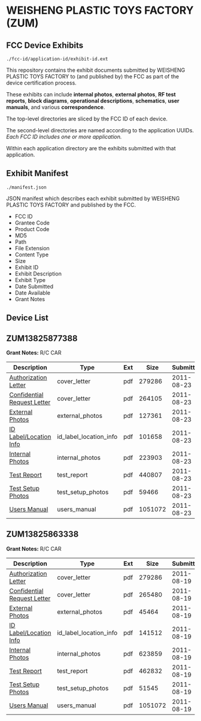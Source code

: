 # WEISHENG PLASTIC TOYS FACTORY (ZUM)
## FCC Device Exhibits

```
./fcc-id/application-id/exhibit-id.ext
```

This repository contains the exhibit documents submitted by WEISHENG PLASTIC TOYS FACTORY to (and published by) the FCC as part of the device certification process.

These exhibits can include **internal photos**, **external photos**, **RF test reports**, **block diagrams**, **operational descriptions**, **schematics**, **user manuals**, and various **correspondence**.

The top-level directories are sliced by the FCC ID of each device.

The second-level directories are named according to the application UUIDs. *Each FCC ID includes one or more application.*

Within each application directory are the exhibits submitted with that application. 

## Exhibit Manifest

```
./manifest.json
```

JSON manifest which describes each exhibit submitted by WEISHENG PLASTIC TOYS FACTORY and published by the FCC.

- FCC ID
- Grantee Code
- Product Code
- MD5
- Path
- File Extension
- Content Type
- Size
- Exhibit ID
- Exhibit Description
- Exhibit Type
- Date Submitted
- Date Available
- Grant Notes

## Device List
## ZUM13825877388
**Grant Notes:** R/C CAR

| Description | Type | Ext | Size | Submitted | Available |
| ----------- | ---- | --- | ---- | --------- | --------- |
| [Authorization Letter](ZUM13825877388/72abeb99d713906636eb4c3d498fdb99/1526427.pdf) | cover_letter | pdf | 279286 | 2011-08-23 | 2011-08-23 |
| [Confidential Request Letter](ZUM13825877388/72abeb99d713906636eb4c3d498fdb99/1527919.pdf) | cover_letter | pdf | 264105 | 2011-08-23 | 2011-08-23 |
| [External Photos](ZUM13825877388/72abeb99d713906636eb4c3d498fdb99/1527921.pdf) | external_photos | pdf | 127361 | 2011-08-23 | 2011-08-23 |
| [ID Label/Location Info](ZUM13825877388/72abeb99d713906636eb4c3d498fdb99/1527922.pdf) | id_label_location_info | pdf | 101658 | 2011-08-23 | 2011-08-23 |
| [Internal Photos](ZUM13825877388/72abeb99d713906636eb4c3d498fdb99/1527923.pdf) | internal_photos | pdf | 223903 | 2011-08-23 | 2011-08-23 |
| [Test Report](ZUM13825877388/72abeb99d713906636eb4c3d498fdb99/1527926.pdf) | test_report | pdf | 440807 | 2011-08-23 | 2011-08-23 |
| [Test Setup Photos](ZUM13825877388/72abeb99d713906636eb4c3d498fdb99/1527927.pdf) | test_setup_photos | pdf | 59466 | 2011-08-23 | 2011-08-23 |
| [Users Manual](ZUM13825877388/72abeb99d713906636eb4c3d498fdb99/1526437.pdf) | users_manual | pdf | 1051072 | 2011-08-23 | 2011-08-23 |
## ZUM13825863338
**Grant Notes:** R/C CAR

| Description | Type | Ext | Size | Submitted | Available |
| ----------- | ---- | --- | ---- | --------- | --------- |
| [Authorization Letter](ZUM13825863338/24925a7ee930dde9b7f7f97e17c50625/1526427.pdf) | cover_letter | pdf | 279286 | 2011-08-19 | 2011-08-19 |
| [Confidential Request Letter](ZUM13825863338/24925a7ee930dde9b7f7f97e17c50625/1526428.pdf) | cover_letter | pdf | 265480 | 2011-08-19 | 2011-08-19 |
| [External Photos](ZUM13825863338/24925a7ee930dde9b7f7f97e17c50625/1526430.pdf) | external_photos | pdf | 45464 | 2011-08-19 | 2011-08-19 |
| [ID Label/Location Info](ZUM13825863338/24925a7ee930dde9b7f7f97e17c50625/1526431.pdf) | id_label_location_info | pdf | 141512 | 2011-08-19 | 2011-08-19 |
| [Internal Photos](ZUM13825863338/24925a7ee930dde9b7f7f97e17c50625/1526432.pdf) | internal_photos | pdf | 623859 | 2011-08-19 | 2011-08-19 |
| [Test Report](ZUM13825863338/24925a7ee930dde9b7f7f97e17c50625/1526435.pdf) | test_report | pdf | 462832 | 2011-08-19 | 2011-08-19 |
| [Test Setup Photos](ZUM13825863338/24925a7ee930dde9b7f7f97e17c50625/1526436.pdf) | test_setup_photos | pdf | 51545 | 2011-08-19 | 2011-08-19 |
| [Users Manual](ZUM13825863338/24925a7ee930dde9b7f7f97e17c50625/1526437.pdf) | users_manual | pdf | 1051072 | 2011-08-19 | 2011-08-19 |
